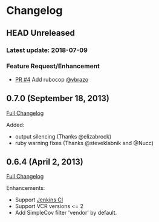 # Changelog

## HEAD Unreleased
### Latest update: 2018-07-09

### Feature Request/Enhancement

- [PR #4](https://github.com/Coveralls-Community/coveralls-ruby/pull/4) Add rubocop [@vbrazo](https://github.com/vbrazo)

## 0.7.0 (September 18, 2013)

[Full Changelog](https://github.com/lemurheavy/coveralls-ruby/compare/v0.6.4...v0.7.0)

Added:
* output silencing (Thanks @elizabrock)
* ruby warning fixes (Thanks @steveklabnik and @Nucc)

## 0.6.4 (April 2, 2013)

[Full Changelog](https://github.com/lemurheavy/coveralls-ruby/compare/v0.6.3...v0.6.4)

Enhancements:

* Support [Jenkins CI](http://jenkins-ci.org/)
* Support VCR versions <= 2
* Add SimpleCov filter 'vendor' by default.